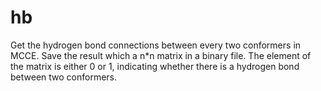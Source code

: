 hb
==
Get the hydrogen bond connections between every two conformers in MCCE.
Save the result which a n*n matrix in a binary file.
The element of the matrix is either 0 or 1, indicating whether there is a hydrogen bond between two conformers.
